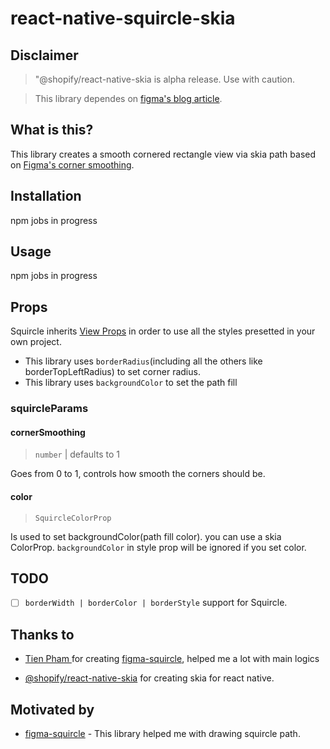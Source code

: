 # react-native-squircle-skia

## Disclaimer

> "@shopify/react-native-skia is alpha release. Use with caution.

> This library dependes on [figma's blog article](https://www.figma.com/blog/desperately-seeking-squircles/).

## What is this?

This library creates a smooth cornered rectangle view via skia path based on [Figma's corner smoothing](https://help.figma.com/hc/en-us/articles/360050986854-Adjust-corner-radius-and-smoothing).

## Installation

npm jobs in progress

## Usage

npm jobs in progress

## Props

Squircle inherits [View Props](https://facebook.github.io/react-native/docs/view#props) in order to use all the styles presetted in your own project.

- This library uses `borderRadius`(including all the others like borderTopLeftRadius) to set corner radius.
- This library uses `backgroundColor` to set the path fill

### squircleParams

#### cornerSmoothing

> `number` | defaults to 1

Goes from 0 to 1, controls how smooth the corners should be.

#### color

> `SquircleColorProp`

Is used to set backgroundColor(path fill color). you can use a skia ColorProp. `backgroundColor` in style prop will be ignored if you set color.

## TODO

- [ ] `borderWidth | borderColor | borderStyle` support for Squircle.

## Thanks to

- [Tien Pham
  ](https://github.com/tienphaw) for creating [figma-squircle](https://github.com/tienphaw/figma-squircle), helped me a lot with main logics

- [@shopify/react-native-skia](https://github.com/shopify/react-native-skia) for creating skia for react native.

## Motivated by

- [figma-squircle](https://github.com/tienphaw/figma-squircle) - This library helped me with drawing squircle path.
